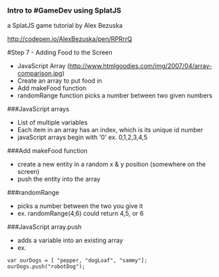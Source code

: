 ### Intro to #GameDev using SplatJS
a SplatJS game tutorial by Alex Bezuska

http://codepen.io/AlexBezuska/pen/RPRrrQ

#Step 7 - Adding Food to the Screen
- JavaScript Array (http://www.htmlgoodies.com/img/2007/04/array-comparison.jpg)
- Create an array to put food in
- Add makeFood function
- randomRange function picks a number between two given numbers


###JavaScript arrays
- List of multiple variables
- Each item in an array has an index, which is its unique id number
- javaScript arrays begin with '0' ex. 0,1,2,3,4,5





###Add makeFood function
- create a new entity in a random x & y position (somewhere on the screen)
- push the entity into the array


###randomRange
- picks a number between the two you give it
- ex. randomRange(4,6) could return 4,5, or 6

###JavaScript array.push
- adds a variable into an existing array
- ex.  

```
var ourDogs = [ "pepper, "dogLoaf", "sammy"];
ourDogs.push("robotDog");

```


